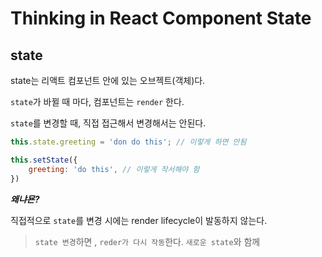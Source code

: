 # Thinking in React Component State

## state

state는 리액트 컴포넌트 안에 있는 오브젝트(객체)다.

`state`가 바뀔 때 마다, 컴포넌트는 `render` 한다.

`state`를 변경할 때, 직접 접근해서 변경해서는 안된다.
```js
this.state.greeting = 'don do this'; // 이렇게 하면 안됨
```
```js
this.setState({
    greeting: 'do this', // 이렇게 작서해야 함
})
```
***왜냐묜?***

직접적으로 `state`를 변경 시에는 render lifecycle이 발동하지 않는다.

> `state 변경`하면 , `reder가 다시 작동`한다. `새로운 state`와 함께